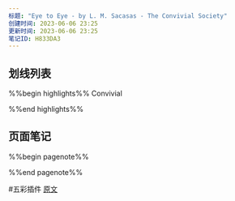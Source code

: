 ```yaml
---
标题: "Eye to Eye - by L. M. Sacasas - The Convivial Society"
创建时间: 2023-06-06 23:25
更新时间: 2023-06-06 23:25
笔记ID: H833DA3
---
```


## 划线列表
%%begin highlights%%
Convivial

%%end highlights%%

## 页面笔记
%%begin pagenote%%

%%end pagenote%%

 #五彩插件 [原文](https://theconvivialsociety.substack.com/p/eye-to-eye)